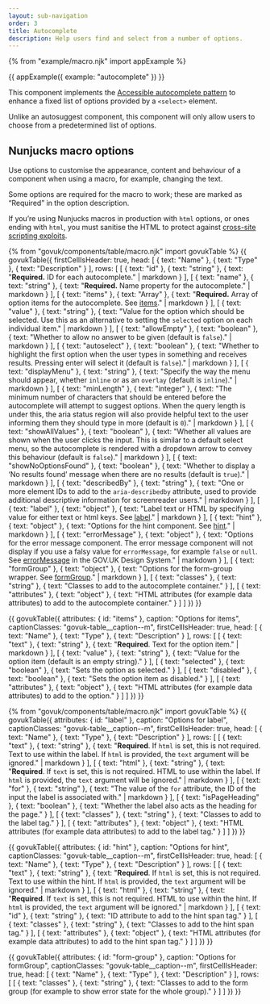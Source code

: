 ```yaml
---
layout: sub-navigation
order: 3
title: Autocomplete
description: Help users find and select from a number of options.
---
```


{% from "example/macro.njk" import appExample %}

{{ appExample({
  example: "autocomplete"
}) }}

This component implements the [Accessible autocomplete pattern](https://github.com/alphagov/accessible-autocomplete) to enhance a fixed list of options provided by a `<select>` element.

Unlike an autosuggest component, this component will only allow users to choose from a predetermined list of options.

## Nunjucks macro options

Use options to customise the appearance, content and behaviour of a component when using a macro, for example, changing the text.

Some options are required for the macro to work; these are marked as “Required” in the option description.

If you’re using Nunjucks macros in production with `html` options, or ones ending with `html`, you must sanitise the HTML to protect against [cross-site scripting exploits](https://developer.mozilla.org/en-US/docs/Glossary/Cross-site_scripting).

{% from "govuk/components/table/macro.njk" import govukTable %}
{{ govukTable({
  firstCellIsHeader: true,
  head: [
    { text: "Name" },
    { text: "Type" },
    { text: "Description" }
  ],
  rows: [
    [
      { text: "id" },
      { text: "string" },
      { text: "**Required.** ID for each autocomplete." | markdown }
    ],
    [
      { text: "name" },
      { text: "string" },
      { text: "**Required.** Name property for the autocomplete." | markdown }
    ],
    [
      { text: "items" },
      { text: "Array" },
      { text: "**Required.** Array of option items for the autocomplete. See [items](#items)." | markdown }
    ],
    [
      { text: "value" },
      { text: "string" },
      { text: "Value for the option which should be selected. Use this as an alternative to setting the `selected` option on each individual item." | markdown }
    ],
    [
      { text: "allowEmpty" },
      { text: "boolean" },
      { text: "Whether to allow no answer to be given (default is `false`)." | markdown }
    ],
    [
      { text: "autoselect" },
      { text: "boolean" },
      { text: "Whether to highlight the first option when the user types in something and receives results. Pressing enter will select it (default is `false`)." | markdown }
    ],
    [
      { text: "displayMenu" },
      { text: "string" },
      { text: "Specify the way the menu should appear, whether `inline` or as an `overlay` (default is `inline`)." | markdown }
    ],
    [
      { text: "minLength" },
      { text: "integer" },
      { text: "The minimum number of characters that should be entered before the autocomplete will attempt to suggest options. When the query length is under this, the aria status region will also provide helpful text to the user informing them they should type in more (default is `0`)." | markdown }
    ],
    [
      { text: "showAllValues" },
      { text: "boolean" },
      { text: "Whether all values are shown when the user clicks the input. This is similar to a default select menu, so the autocomplete is rendered with a dropdown arrow to convey this behaviour (default is `false`)." | markdown }
    ],
    [
      { text: "showNoOptionsFound" },
      { text: "boolean" },
      { text: "Whether to display a ‘No results found’ message when there are no results (default is `true`)." | markdown }
    ],
    [
      { text: "describedBy" },
      { text: "string" },
      { text: "One or more element IDs to add to the `aria-describedby` attribute, used to provide additional descriptive information for screenreader users." | markdown }
    ],
    [
      { text: "label" },
      { text: "object" },
      { text: "Label text or HTML by specifying value for either text or html keys. See [label](#label)." | markdown }
    ],
    [
      { text: "hint" },
      { text: "object" },
      { text: "Options for the hint component. See [hint](#hint)." | markdown }
    ],
    [
      { text: "errorMessage" },
      { text: "object" },
      { text: "Options for the error message component. The error message component will not display if you use a falsy value for `errorMessage`, for example `false` or `null`. See [errorMessage](https://design-system.service.gov.uk/components/error-message/#options-error-message-example) in the GOV.UK Design System." | markdown }
    ],
    [
      { text: "formGroup" },
      { text: "object" },
      { text: "Options for the form-group wrapper. See [formGroup](#form-group)." | markdown }
    ],
    [
      { text: "classes" },
      { text: "string" },
      { text: "Classes to add to the autocomplete container." }
    ],
    [
      { text: "attributes" },
      { text: "object" },
      { text: "HTML attributes (for example data attributes) to add to the autocomplete container." }
    ]
  ]
}) }}

{{ govukTable({
  attributes: { id: "items" },
  caption: "Options for items",
  captionClasses: "govuk-table__caption--m",
  firstCellIsHeader: true,
  head: [
    { text: "Name" },
    { text: "Type" },
    { text: "Description" }
  ],
  rows: [
    [
      { text: "text" },
      { text: "string" },
      { text: "**Required**. Text for the option item." | markdown }
    ],
    [
      { text: "value" },
      { text: "string" },
      { text: "Value for the option item (default is an empty string)." }
    ],
    [
      { text: "selected" },
      { text: "boolean" },
      { text: "Sets the option as selected." }
    ],
    [
      { text: "disabled" },
      { text: "boolean" },
      { text: "Sets the option item as disabled." }
    ],
    [
      { text: "attributes" },
      { text: "object" },
      { text: "HTML attributes (for example data attributes) to add to the option." }
    ]
  ]
}) }}

{% from "govuk/components/table/macro.njk" import govukTable %}
{{ govukTable({
  attributes: { id: "label" },
  caption: "Options for label",
  captionClasses: "govuk-table__caption--m",
  firstCellIsHeader: true,
  head: [
    { text: "Name" },
    { text: "Type" },
    { text: "Description" }
  ],
  rows: [
    [
      { text: "text" },
      { text: "string" },
      { text: "**Required**. If `html` is set, this is not required. Text to use within the label. If `html` is provided, the `text` argument will be ignored." | markdown }
    ],
    [
      { text: "html" },
      { text: "string" },
      { text: "**Required**. If `text` is set, this is not required. HTML to use within the label. If `html` is provided, the `text` argument will be ignored." | markdown }
    ],
    [
      { text: "for" },
      { text: "string" },
      { text: "The value of the `for` attribute, the ID of the input the label is associated with." | markdown }
    ],
    [
      { text: "isPageHeading" },
      { text: "boolean" },
      { text: "Whether the label also acts as the heading for the page." }
    ],
    [
      { text: "classes" },
      { text: "string" },
      { text: "Classes to add to the label tag." }
    ],
    [
      { text: "attributes" },
      { text: "object" },
      { text: "HTML attributes (for example data attributes) to add to the label tag." }
    ]
  ]
}) }}

{{ govukTable({
  attributes: { id: "hint" },
  caption: "Options for hint",
  captionClasses: "govuk-table__caption--m",
  firstCellIsHeader: true,
  head: [
    { text: "Name" },
    { text: "Type" },
    { text: "Description" }
  ],
  rows: [
    [
      { text: "text" },
      { text: "string" },
      { text: "**Required**. If `html` is set, this is not required. Text to use within the hint. If `html` is provided, the `text` argument will be ignored." | markdown }
    ],
    [
      { text: "html" },
      { text: "string" },
      { text: "**Required**. If `text` is set, this is not required. HTML to use within the hint. If `html` is provided, the `text` argument will be ignored." | markdown }
    ],
    [
      { text: "id" },
      { text: "string" },
      { text: "ID attribute to add to the hint span tag." }
    ],
    [
      { text: "classes" },
      { text: "string" },
      { text: "Classes to add to the hint span tag." }
    ],
    [
      { text: "attributes" },
      { text: "object" },
      { text: "HTML attributes (for example data attributes) to add to the hint span tag." }
    ]
  ]
}) }}

{{ govukTable({
  attributes: { id: "form-group" },
  caption: "Options for formGroup",
  captionClasses: "govuk-table__caption--m",
  firstCellIsHeader: true,
  head: [
    { text: "Name" },
    { text: "Type" },
    { text: "Description" }
  ],
  rows: [
    [
      { text: "classes" },
      { text: "string" },
      { text: "Classes to add to the form group (for example to show error state for the whole group)." }
    ]
  ]
}) }}
